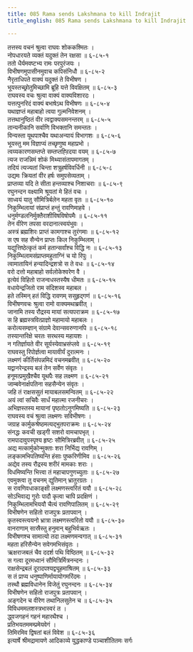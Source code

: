 ```yaml
---
title: 085 Rama sends Lakshmana to kill Indrajit
title_english: 085 Rama sends Lakshmana to kill Indrajit

---
```

तत्तस्य वचनं श्रुत्वा राघवः शोककश्मितः ।  
नोपधारयते व्यक्तं यदुक्तं तेन रक्षसा ॥ ६-८५-१  
ततो धैर्यमवष्टभ्य रामः परपुरंजयः ।  
विभीषणमुपासीनमुवाच कपिसंनिधौ ॥ ६-८५-२  
नैरृताधिपते वाक्यं यदुक्तं ते विभीषण ।  
भूयस्तच्छ्रोतुमिच्छामि ब्रूहि यत्ते विवक्षितम् ॥ ६-८५-३  
राघवस्य वचः श्रुत्वा वाक्यं वाक्यविशारदः ।  
यत्तत्पुनरिदं वाक्यं बभाषेऽथ विभीषणः ॥ ६-८५-४  
यथाज्ञप्तं महाबाहो त्वया गुल्मनिवेशनम् ।  
तत्तथानुष्ठितं वीर त्वद्वाक्यसमनन्तरम् ॥ ६-८५-५  
तान्यनीकानि सर्वाणि विभक्तानि समन्ततः ।  
विन्यस्ता यूथपाश्चैव यथाअन्यायं विभागशः ॥ ६-८५-६  
भूयस्तु मम विज्ञाप्यं तच्छृणुष्व महाप्रभो ।  
त्वय्यकारणसम्तप्ते सम्तप्तह्ऱिदया वयम् ॥ ६-८५-७  
त्यज राजन्निमं शोकं मिथ्यासंतापमागतम् ।  
तदियं त्यज्यतां चिन्ता शत्रुहर्षविवर्धिनी ॥ ६-८५-८  
उद्यमः क्रियतां वीर हर्षः समुपसेव्यताम् ।  
प्राप्तव्या यदि ते सीता हन्तव्याश्च निशाचराः ॥ ६-८५-९  
रघुनन्दन वक्ष्यामि श्रूयतां मे हितं वचः ।  
साध्वयं यातु सौमित्रिर्बलेन महता वृतः ॥ ६-८५-१०  
निकुम्भिलायां संप्राप्तं हन्तुं रावणिमाहवे ।  
धनुर्मण्डलनिर्मुक्तैराशीविषविषोपमैः ॥ ६-८५-११  
तेन वीरेण तपसा वरदानात्स्वयंभुवः ।  
अस्त्रं ब्रह्मशिरः प्राप्तं कामगाश्च तुरंगमाः ॥ ६-८५-१२  
स एष सह सैन्येन प्राप्तः किल निकुम्भिलाम् ।  
यद्युत्तिष्ठेत्कृतं कर्म हतान्सर्वांश्च विद्धि नः ॥ ६-८५-१३  
निकुम्भिलामसंप्राप्तमहुताग्निं च यो रिपुः ।  
त्वामातायिनं हन्यादिन्द्रशत्रो स ते वधः ॥ ६-८५-१४  
वरो दत्तो महाबाहो सर्वलोकेश्वरेण वै ।  
इत्येवं विहितो राजन्वधस्तस्यैष धीमतः ॥ ६-८५-१५  
वधायेन्द्रजितो राम संदिशस्व महाबल ।  
हते तस्मिन् हतं विद्धि रावणम् ससुहृद्गणं ॥ ६-८५-१६  
विभीषणवचः श्रुत्वा रामो वाक्यमथाब्रवीत् ।  
जानामि तस्य रौद्रस्य मायां सत्यपराक्रम ॥ ६-८५-१७  
स हि ब्रह्मस्त्रवित्प्राज्ञो महामायो महाबलः ।  
करोत्यसम्ज्ञान् संग्रामे देवान्सवरुणानपि ॥ ६-८५-१८  
तस्यान्तरिक्षे चरतः सरथस्य महायशः ।  
न गतिर्ज्ञायते वीर सूर्यस्येवाभ्रसंप्लवे ॥ ६-८५-१९  
राघवस्तु रिपोर्ज्ञत्वा मायावीर्यं दुरात्मनः ।  
लक्ष्मणं कीर्तिसंपन्नमिदं वचनमब्रवीत् ॥ ६-८५-२०  
यद्वानरेन्द्रस्य बलं तेन सर्वेण संवृतः ।  
हनूमत्प्रमुखैश्चैव यूथपैः सह लक्ष्मण ॥ ६-८५-२१  
जाम्बवेनार्क्षपतिना सहसैन्येन संवृतः ।  
जहि तं राक्षससुतं मायाबलसमन्वितम् ॥ ६-८५-२२  
अयं त्वां सचिवैः सार्धं महात्मा रजनीचरः ।  
अभिज्ञस्तस्य मायानां पृष्ठतोऽनुगमिष्यति ॥ ६-८५-२३  
राघवस्य वचं श्रुत्वा लक्ष्मणः सविभीषणः ।  
जग्राह कार्मुकश्रेष्ठमत्यद्भुतपराक्रमः ॥ ६-८५-२४  
संनद्धः कवची खड्गी सशरो वामचापभृत् ।  
रामपादावुपस्पृश्य हृष्टः सौमित्रिरब्रवीत् ॥ ६-८५-२५  
अद्य मत्कार्मुकोन्मुक्ताः शरा निर्भिद्य रावणिम् ।  
लङ्कामभिपतिष्यन्ति हंसाः पुष्करिणीमिव ॥ ६-८५-२६  
अद्येव तस्य रौद्रस्य शरीरं मामकाः शराः ।  
विधमिष्यन्ति भित्त्वा तं महाचापगुणच्युताः ॥ ६-८५-२७  
एवमुक्त्वा तु वचनम् द्युतिमान् भ्रातुरग्रतः ।  
स रावणिवधाकाङ्क्षी लक्ष्मणस्त्वरितं ययौ ॥ ६-८५-२८  
सोऽभिवाद्य गुरोः पादौ कृत्वा चापि प्रदक्षिणं ।  
निकुम्भिलामभिययौ चैत्यं रावणिपालितम् ॥ ६-८५-२९  
विभीषणेन सहितो राजपुत्रः प्रतापवान् ।  
कृतस्वस्त्ययनो भ्रात्रा लक्ष्मणस्त्वरितो ययौ ॥ ६-८५-३०  
वानराणाम् सास्रैस्तु हनुमान् बहुभिर्वऋतः ।  
विभीषणश्च सामात्यो तदा लक्ष्मणमन्वगात् ॥ ६-८५-३१  
महता हरिसैन्येन सवेगमभिसंवृतः ।  
ऋक्षराजबलं चैव ददर्श पथि विष्ठितम् ॥ ६-८५-३२  
स गत्वा दूरमध्वानं सौमित्रिर्मित्रनन्दनः ।  
राक्षसेन्द्रबलं दूरादपश्यद्व्यूहमाश्रितम् ॥ ६-८५-३३  
स तं प्राप्य धनुष्पाणिर्मायायोगमरिंदमः ।  
तस्थौ ब्रह्मविधानेन विजेतुं रघुनन्दनः ॥ ६-८५-३४  
विभीषणेन सहितो राजपुत्रः प्रतापवान् ।  
अङ्गदेन च वीरेण तथानिलसुतेन च ॥ ६-८५-३५  
विविधममलशस्त्रभास्वरं त ।  
द्ध्वजगहनं गहनं महारथैश्च ।  
प्रतिभयतममम्प्रमेयवेगं ।  
तिमिरमिव द्विषतां बलं विवेश ॥ ६-८५-३६  
इत्यार्षे श्रीमद्रामायणे आदिकाव्ये युद्धकाण्डे पञ्चाशीतितमः सर्गः